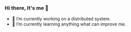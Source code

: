 ### Hi there, It's me 👋 

- 🔭 I’m currently working on a distributed system.
- 🌱 I’m currently learning anything what can improve me.
